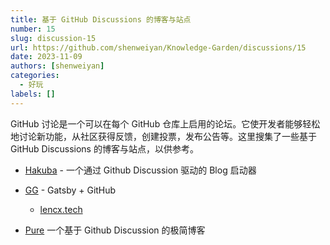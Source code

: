 ```yaml
---
title: 基于 GitHub Discussions 的博客与站点
number: 15
slug: discussion-15
url: https://github.com/shenweiyan/Knowledge-Garden/discussions/15
date: 2023-11-09
authors: [shenweiyan]
categories: 
  - 好玩
labels: []
---
```


GitHub 讨论是一个可以在每个 GitHub 仓库上启用的论坛。它使开发者能够轻松地讨论新功能，从社区获得反馈，创建投票，发布公告等。这里搜集了一些基于 GitHub Discussions 的博客与站点，以供参考。

<!-- more -->

- [Hakuba](https://github.com/YeungKC/Hakuba) - 一个通过 Github Discussion 驱动的 Blog 启动器

- [GG](https://github.com/lencx/gg) - Gatsby + GitHub
  - [lencx.tech](https://lencx.tech/#/)

- [Pure](https://github.com/LeetaoGoooo/pure) 一个基于 Github Discussion 的极简博客

<script src="https://giscus.app/client.js"
	data-repo="shenweiyan/Knowledge-Garden"
	data-repo-id="R_kgDOKgxWlg"
	data-mapping="number"
	data-term="15"
	data-reactions-enabled="1"
	data-emit-metadata="0"
	data-input-position="bottom"
	data-theme="light"
	data-lang="zh-CN"
	crossorigin="anonymous"
	async>
</script>
